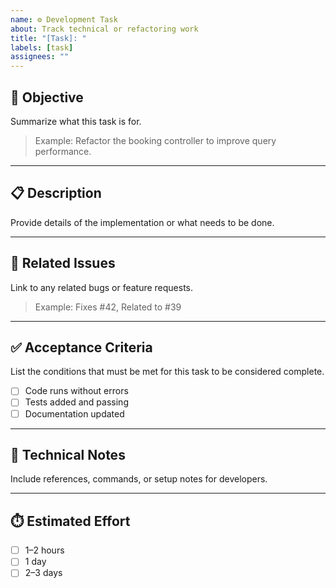 ```yaml
---
name: ⚙️ Development Task
about: Track technical or refactoring work
title: "[Task]: "
labels: [task]
assignees: ""
---
```


## 🧩 Objective
Summarize what this task is for.

> Example: Refactor the booking controller to improve query performance.

---

## 📋 Description
Provide details of the implementation or what needs to be done.

---

## 🔗 Related Issues
Link to any related bugs or feature requests.
> Example: Fixes #42, Related to #39

---

## ✅ Acceptance Criteria
List the conditions that must be met for this task to be considered complete.

- [ ] Code runs without errors  
- [ ] Tests added and passing  
- [ ] Documentation updated  

---

## 🧰 Technical Notes
Include references, commands, or setup notes for developers.

---

## ⏱️ Estimated Effort
- [ ] 1–2 hours  
- [ ] 1 day  
- [ ] 2–3 days  
